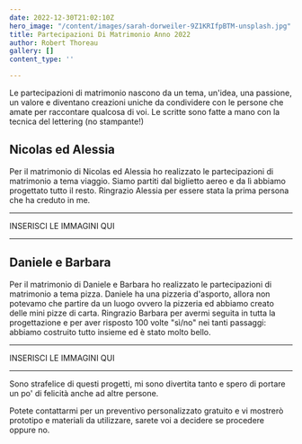 ```yaml
---
date: 2022-12-30T21:02:10Z
hero_image: "/content/images/sarah-dorweiler-9Z1KRIfpBTM-unsplash.jpg"
title: Partecipazioni Di Matrimonio Anno 2022
author: Robert Thoreau
gallery: []
content_type: ''

---
```

Le partecipazioni di matrimonio nascono da un tema, un'idea, una passione, un valore e diventano creazioni uniche da condividere con le persone che amate per raccontare qualcosa di voi. Le scritte sono fatte a mano con la tecnica del lettering (no stampante!)

## Nicolas ed Alessia

Per il matrimonio di Nicolas ed Alessia ho realizzato le partecipazioni di matrimonio a tema viaggio. Siamo partiti dal biglietto aereo e da lì abbiamo progettato tutto il resto. Ringrazio Alessia per essere stata la prima persona che ha creduto in me.

***

INSERISCI LE IMMAGINI QUI

***

## Daniele e Barbara

Per il matrimonio di Daniele e Barbara ho realizzato le partecipazioni di matrimonio a tema pizza. Daniele ha una pizzeria d'asporto, allora non potevamo che partire da un luogo ovvero la pizzeria ed abbiamo creato delle mini pizze di carta. Ringrazio Barbara per avermi seguita in tutta la progettazione e per aver risposto 100 volte "sì/no" nei tanti passaggi: abbiamo costruito tutto insieme ed è stato molto bello.

***

INSERISCI LE IMMAGINI QUI

***

Sono strafelice di questi progetti, mi sono divertita tanto e spero di portare un po' di felicità anche ad altre persone.

Potete contattarmi per un preventivo personalizzato gratuito e vi mostrerò prototipo e materiali da utilizzare, sarete voi a decidere se procedere oppure no.